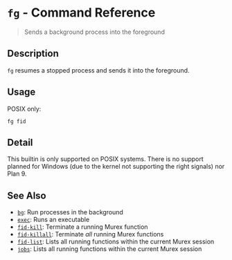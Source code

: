 # `fg` - Command Reference

> Sends a background process into the foreground

## Description

`fg` resumes a stopped process and sends it into the foreground.

## Usage

POSIX only:

```
fg fid
```

## Detail

This builtin is only supported on POSIX systems. There is no support planned
for Windows (due to the kernel not supporting the right signals) nor Plan 9.

## See Also

* [`bg`](../commands/bg.md):
  Run processes in the background
* [`exec`](../commands/exec.md):
  Runs an executable
* [`fid-kill`](../commands/fid-kill.md):
  Terminate a running Murex function
* [`fid-killall`](../commands/fid-killall.md):
  Terminate _all_ running Murex functions
* [`fid-list`](../commands/fid-list.md):
  Lists all running functions within the current Murex session
* [`jobs`](../commands/fid-list.md):
  Lists all running functions within the current Murex session